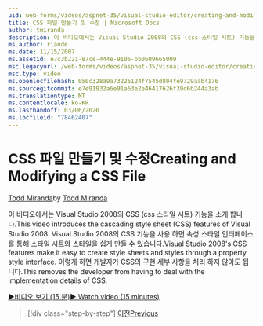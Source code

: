 ```yaml
---
uid: web-forms/videos/aspnet-35/visual-studio-editor/creating-and-modifying-a-css-file
title: CSS 파일 만들기 및 수정 | Microsoft Docs
author: tmiranda
description: 이 비디오에서는 Visual Studio 2008의 CSS (css 스타일 시트) 기능을 소개 합니다. Visual Studio 2008의 CSS 기능을 사용 하면 스타일 시트를 쉽게 만들 수 있습니다.
ms.author: riande
ms.date: 11/15/2007
ms.assetid: e7c3b221-87ce-444e-9106-bb0609665009
msc.legacyurl: /web-forms/videos/aspnet-35/visual-studio-editor/creating-and-modifying-a-css-file
msc.type: video
ms.openlocfilehash: 050c328a9a73226124f7545d804fe9729aab4176
ms.sourcegitcommit: e7e91932a6e91a63e2e46417626f39d6b244a3ab
ms.translationtype: MT
ms.contentlocale: ko-KR
ms.lasthandoff: 03/06/2020
ms.locfileid: "78462407"
---
```

# <a name="creating-and-modifying-a-css-file"></a><span data-ttu-id="d7720-104">CSS 파일 만들기 및 수정</span><span class="sxs-lookup"><span data-stu-id="d7720-104">Creating and Modifying a CSS File</span></span>

<span data-ttu-id="d7720-105">[Todd Miranda](https://github.com/tmiranda)</span><span class="sxs-lookup"><span data-stu-id="d7720-105">by [Todd Miranda](https://github.com/tmiranda)</span></span>

<span data-ttu-id="d7720-106">이 비디오에서는 Visual Studio 2008의 CSS (css 스타일 시트) 기능을 소개 합니다.</span><span class="sxs-lookup"><span data-stu-id="d7720-106">This video introduces the cascading style sheet (CSS) features of Visual Studio 2008.</span></span> <span data-ttu-id="d7720-107">Visual Studio 2008의 CSS 기능을 사용 하면 속성 스타일 인터페이스를 통해 스타일 시트와 스타일을 쉽게 만들 수 있습니다.</span><span class="sxs-lookup"><span data-stu-id="d7720-107">Visual Studio 2008's CSS features make it easy to create style sheets and styles through a property style interface.</span></span> <span data-ttu-id="d7720-108">이렇게 하면 개발자가 CSS의 구현 세부 사항을 처리 하지 않아도 됩니다.</span><span class="sxs-lookup"><span data-stu-id="d7720-108">This removes the developer from having to deal with the implementation details of CSS.</span></span>

[<span data-ttu-id="d7720-109">&#9654;비디오 보기 (15 분)</span><span class="sxs-lookup"><span data-stu-id="d7720-109">&#9654; Watch video (15 minutes)</span></span>](https://channel9.msdn.com/Blogs/ASP-NET-Site-Videos/creating-and-modifying-a-css-file)

> [!div class="step-by-step"]
> [<span data-ttu-id="d7720-110">이전</span><span class="sxs-lookup"><span data-stu-id="d7720-110">Previous</span></span>](quick-tour-of-the-visual-studio-2008-integrated-development-environment.md)
